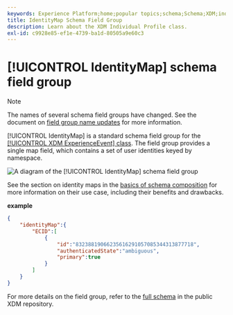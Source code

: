 ```yaml
---
keywords: Experience Platform;home;popular topics;schema;Schema;XDM;individual profile;fields;schemas;Schemas;identityMap;identity map;Identity map;Schema design;map;Map;union schema;union
title: IdentityMap Schema Field Group
description: Learn about the XDM Individual Profile class.
exl-id: c9928e85-ef1e-4739-ba1d-80505a9e60c3
---
```

# [!UICONTROL IdentityMap] schema field group

>[!NOTE]
>
>The names of several schema field groups have changed. See the document on [field group name updates](../name-updates.md) for more information.

[!UICONTROL IdentityMap] is a standard schema field group for the [[!UICONTROL XDM ExperienceEvent] class](../../classes/experienceevent.md). The field group provides a single map field, which contains a set of user identities keyed by namespace.

![A diagram of the [!UICONTROL IdentityMap] schema field group](../../images/field-groups/identitymap.png)

See the section on identity maps in the [basics of schema composition](../../schema/composition.md#identityMap) for more information on their use case, including their benefits and drawbacks.

**example**

```JSON
{
    "identityMap":{
        "ECID":[
            {
                "id":"83238819066235616291057085344313877718",
                "authenticatedState":"ambiguous",
                "primary":true
            }
        ]
    }
}
```

For more details on the field group, refer to the [full schema](https://github.com/adobe/xdm/blob/master/components/fieldgroups/shared/identitymap.schema.json) in the public XDM repository.
